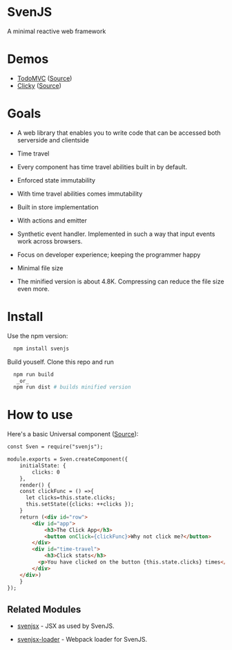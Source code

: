 # SvenJS

A minimal reactive web framework

# Demos

  - [TodoMVC](http://todomvc.svenardo.com/) ([Source](https://github.com/svenanders/universaljs-todomvc))
  - [Clicky](http://clicky.svenardo.com/) ([Source](https://github.com/svenanders/universaljs-example-clicky))

# Goals

 - A web library that enables you to write code that can be accessed both serverside and clientside

 - Time travel

  - Every component has time travel abilities built in by default.

 - Enforced state immutability
  
  - With time travel abilities comes immutability

 - Built in store implementation

  - With actions and emitter

 - Synthetic event handler. Implemented in such a way that input events work across browsers.
 
 - Focus on developer experience; keeping the programmer happy

 - Minimal file size

  - The minified version is about 4.8K. Compressing can reduce the file size even more.

# Install

Use the npm version:

```bash
  npm install svenjs
```

Build youself. Clone this repo and run

```bash
  npm run build
   _or_
  npm run dist # builds minified version
```

# How to use 

Here's a basic Universal component ([Source](https://github.com/svenanders/svenjs-example-clicky)):

```html
const Sven = require("svenjs");

module.exports = Sven.createComponent({
    initialState: {
        clicks: 0
    },
    render() {
    const clickFunc = () =>{
      let clicks=this.state.clicks;
      this.setState({clicks: ++clicks });
    }
    return (<div id="row">
        <div id="app">
            <h3>The Click App</h3>
            <button onClick={clickFunc}>Why not click me?</button>
        </div>
        <div id="time-travel">
            <h3>Click stats</h3>
          <p>You have clicked on the button {this.state.clicks} times</p>
        </div>
    </div>)
    }
});
```

## Related Modules

* [svenjsx](https://github.com/svenanders/svenjsx) - JSX as used by SvenJS.

* [svenjsx-loader](https://github.com/svenanders/svenjsx-loader) - Webpack loader for SvenJS.

